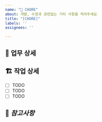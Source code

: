 ```yaml
---
name: "🧹 CHORE"
about: 개발, 수정과 관련없는 기타 사항을 적어주세요
title: "[CHORE]"
labels: ''
assignees: ''

---
```


## 📝 업무 상세


## 🏗️ 작업 상세
 - [ ] TODO
 - [ ] TODO
 - [ ] TODO

## 👀 ***참고사항***
